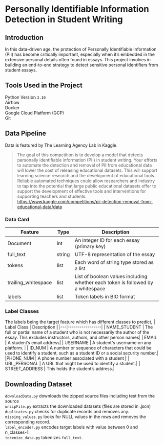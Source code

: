 # Personally Identifiable Information Detection in Student Writing

## Introduction
In this data-driven age, the protection of Personally Identifiable Information (PII) has become critically important, especially when it’s 
embedded in the extensive personal details often found in essays.  This project involves in building an end-to-end strategy to detect sensitive personal identifiers from student essays.

## Tools Used in the Project
Python Version `3.10` <br>
Airflow <br>
Docker <br>
Google Cloud Platform (GCP) <br>
Git <br>

## Data Pipeline
Data is featured by The Learning Agency Lab in Kaggle.
> The goal of this competition is to develop a model that detects personally identifiable information (PII) in student writing. Your efforts to automate the detection and removal of PII from educational data will lower the cost of releasing educational datasets. This will support learning science research and the development of educational tools. Reliable automated techniques could allow researchers and industry to tap into the potential that large public educational datasets offer to support the development of effective tools and interventions for supporting teachers and students.
https://www.kaggle.com/competitions/pii-detection-removal-from-educational-data/data

### Data Card
| Feature | Type | Description |
|----------------|----------------|-----------------|
| Document | int  | An integer ID for each essay (primary key) |
| full_text | string  | UTF-8 representation of the essay  |
| tokens | list  | Each word of string type stored as a list  |
| trailing_whitespace | list | List of boolean values including whether each token is followed by a whitespace |
| labels | list | Token labels in BIO format |

### Label Classes
The labels being the target feature which has different classes to predict,
| Label Class | Description |
|---|-----------------|
| NAME_STUDENT | The full or partial name of a student who is not necessarily the author of the essay. This excludes instructors, authors, and other person names|
| EMAIL | A student’s email address|
| USERNAME | A student's username on any platform. |
| ID_NUM | A number or sequence of characters that could be used to identify a student, such as a student ID or a social security number.|
|PHONE_NUM | A phone number associated with a student |
| URL_PERSONAL | A URL that might be used to identify a student.|
| STREET_ADDRESS | This holds the student’s address.|

## Downloading Dataset
`downloadData.py` downloads the zipped source files including test from the source <br>
`unzipFile.py` extracts the downloaded datasets (files are stored in .json) <br>
`duplicates.py` checks for duplicate records and removes any. <br>
`missing_values.py` looks for NULL values in the rows and removes the corresponding record. <br>
`label_encoder.py` encodes target labels with value between 0 and n_classes-1. <br>
`tokenize_data.py` tokenizes `full_text`. <br> 
